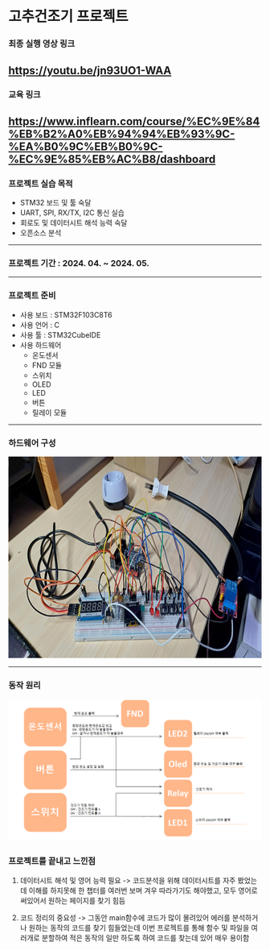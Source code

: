 # 고추건조기 프로젝트

### 최종 실행 영상 링크
https://youtu.be/jn93UO1-WAA
---------

### 교육 링크
https://www.inflearn.com/course/%EC%9E%84%EB%B2%A0%EB%94%94%EB%93%9C-%EA%B0%9C%EB%B0%9C-%EC%9E%85%EB%AC%B8/dashboard
---------
### 프로젝트 실습 목적
- STM32 보드 및 툴 숙달
- UART, SPI, RX/TX, I2C 통신 실습
- 회로도 및 데이터시트 해석 능력 숙달
- 오픈소스 분석
---------

### 프로젝트 기간 : 2024. 04. ~ 2024. 05.
---------

### 프로젝트 준비
- 사용 보드 : STM32F103C8T6
- 사용 언어 : C
- 사용 툴 : STM32CubeIDE
- 사용 하드웨어
  - 온도센서
  - FND 모듈
  - 스위치
  - OLED
  - LED
  - 버튼
  - 릴레이 모듈
---------

### 하드웨어 구성
<img src = https://github.com/MinsikYoon/STM_Project/blob/master/Picture/20240603_213724.jpg width="800" height="400"/>


------------

### 동작 원리
![](https://github.com/MinsikYoon/STM_Project/blob/master/Picture/%EB%8F%99%EC%9E%91%EC%9B%90%EB%A6%AC.png)
 


### 프로젝트를 끝내고 느낀점
1. 데이터시트 해석 및 영어 능력 필요
-> 코드분석을 위해 데이터시트를 자주 봤었는데 이해를 하지못해 한 챕터를 여러번 보며 겨우 따라가기도 해야했고, 모두 영어로 써있어서 원하는 페이지를 찾기 힘듬

2. 코드 정리의 중요성
   -> 그동안 main함수에 코드가 많이 몰려있어 에러를 분석하거나 원하는 동작의 코드를 찾기 힘들었는데
   이번 프로젝트를 통해 함수 및 파일을 여러개로 분할하여 적은 동작의 일만 하도록 하여
   코드를 찾는데 있어 매우 용이함
